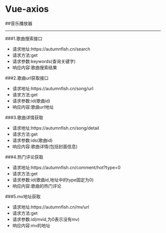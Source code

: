 # Vue-axios

##音乐播放器
<hr>

###1.歌曲搜索接口
<ul>
  <li>请求地址:https://autumnfish.cn/search</li>
  <li>请求方法:get</li>
  <li>请求参数:keywords(查询关键字)</li>
  <li>响应内容:歌曲搜索结果</li>
</ul>

###2.歌曲url获取接口
<ul>
  <li>请求地址:https://autumnfish.cn/song/url</li>
  <li>请求方法:get</li>
  <li>请求参数:id(歌曲id)</li>
  <li>响应内容:歌曲url地址</li>
</ul>

###3.歌曲详情获取
<ul>
  <li>请求地址:https://autumnfish.cn/song/detail</li>
  <li>请求方法:get</li>
  <li>请求参数:ids(歌曲id)</li>
  <li>响应内容:歌曲详情(包括封面信息)</li>
</ul>

 ###4.热门评论获取
 <ul>
  <li>请求地址:https://autumnfish.cn/comment/hot?type=0</li>
  <li>请求方法:get</li>
  <li>请求参数:id(歌曲id,地址中的type固定为0)</li>
  <li>响应内容:歌曲的热门评论</li>
 </ul>
 
 ###5.mv地址获取
 <ul>
  <li>请求地址:https://autumnfish.cn/mv/url</li>
  <li>请求方法:get</li>
  <li>请求参数:id(mvid,为0表示没有mv)</li>
  <li>响应内容:mv的地址</li>
</ul>
